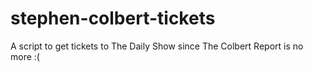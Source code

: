 stephen-colbert-tickets
=======================


A script to get tickets to The Daily Show since The Colbert Report is no more :(
